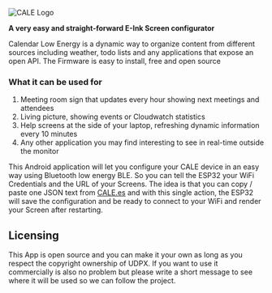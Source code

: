 ![CALE Logo](/screenshot/cale-logo.svg)

**A very easy and straight-forward E-Ink Screen configurator**

Calendar Low Energy is a dynamic way to organize content from different sources including weather, todo lists and any applications that expose an open API.
The Firmware is easy to install, free and open source

### What it can be used for

1. Meeting room sign that updates every hour showing next meetings and attendees
2. Living picture, showing events or Cloudwatch statistics
3. Help screens at the side of your laptop, refreshing dynamic information every 10 minutes
4. Any other application you may find interesting to see in real-time outside the monitor

This Android application will let you configure your CALE device in an easy way using Bluetooth low energy BLE. So you can tell the
ESP32 your WiFi Credentials and the URL of your Screens.
The idea is that you can copy / paste one JSON text from [CALE.es](https://cale.es) and with this single action,
the ESP32 will save the configuration and be ready to connect to your WiFi and render your Screen after restarting.


## Licensing

This App is open source and you can make it your own as long as you respect the copyright ownership of UDPX.
If you want to use it commercially is also no problem but please write a short message to see where it will be used so we can follow the project.
